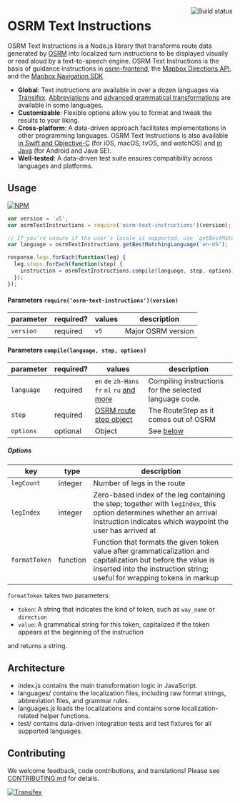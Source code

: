 [<img src="https://travis-ci.org/Project-OSRM/osrm-text-instructions.svg?branch=master" align="right" alt="Build status">](https://travis-ci.org/Project-OSRM/osrm-text-instructions)

# OSRM Text Instructions

OSRM Text Instructions is a Node.js library that transforms route data generated by [OSRM](http://www.project-osrm.org/) into localized turn instructions to be displayed visually or read aloud by a text-to-speech engine. OSRM Text Instructions is the basis of guidance instructions in [osrm-frontend](https://github.com/Project-OSRM/osrm-frontend/), the [Mapbox Directions API](https://www.mapbox.com/api-documentation/#directions), and the [Mapbox Navigation SDK](https://www.mapbox.com/navigation-sdk/).

* **Global**: Text instructions are available in over a dozen languages via [Transifex](https://www.transifex.com/project-osrm/osrm-text-instructions/). [Abbreviations](languages/abbreviations/README.md) and [advanced grammatical transformations](languages/grammar/README.md) are available in some languages.
* **Customizable**: Flexible options allow you to format and tweak the results to your liking.
* **Cross-platform**: A data-driven approach facilitates implementations in other programming languages. OSRM Text Instructions is also available [in Swift and Objective-C](https://github.com/Project-OSRM/osrm-text-instructions.swift/) (for iOS, macOS, tvOS, and watchOS) and [in Java](https://github.com/Project-OSRM/osrm-text-instructions.java/) (for Android and Java SE).
* **Well-tested**: A data-driven test suite ensures compatibility across languages and platforms.

## Usage

[![NPM](https://nodei.co/npm/osrm-text-instructions.png)](https://npmjs.org/package/osrm-text-instructions/)

```js
var version = 'v5';
var osrmTextInstructions = require('osrm-text-instructions')(version);

// If you’re unsure if the user’s locale is supported, use `getBestMatchingLanguage` method to find an appropriate language.
var language = osrmTextInstructions.getBestMatchingLanguage('en-US');

response.legs.forEach(function(leg) {
  leg.steps.forEach(function(step) {
    instruction = osrmTextInstructions.compile(language, step, options)
  });
});
```

#### Parameters `require('osrm-text-instructions')(version)`

parameter | required? | values | description
---|----|----|---
`version` | required | `v5` | Major OSRM version

#### Parameters `compile(language, step, options)`

parameter | required? | values | description
---|----|----|---
`language` | required | `en` `de` `zh-Hans` `fr` `nl` `ru` [and more](https://github.com/Project-OSRM/osrm-text-instructions/tree/master/languages/translations/) | Compiling instructions for the selected language code.
`step` | required | [OSRM route step object](https://github.com/Project-OSRM/osrm-backend/blob/master/docs/http.md#routestep-object) | The RouteStep as it comes out of OSRM
`options` | optional | Object | See [below](#options)

##### Options

key | type | description
----|----|----
`legCount` | integer | Number of legs in the route
`legIndex` | integer | Zero-based index of the leg containing the step; together with `legIndex`, this option determines whether an arrival instruction indicates which waypoint the user has arrived at
`formatToken` | function | Function that formats the given token value after grammaticalization and capitalization but before the value is inserted into the instruction string; useful for wrapping tokens in markup

`formatToken` takes two parameters:

* `token`: A string that indicates the kind of token, such as `way_name` or `direction`
* `value`: A grammatical string for this token, capitalized if the token appears at the beginning of the instruction

and returns a string.

## Architecture

* index.js contains the main transformation logic in JavaScript.
* languages/ contains the localization files, including raw format strings, abbreviation files, and grammar rules.
* languages.js loads the localizations and contains some localization-related helper functions.
* test/ contains data-driven integration tests and test fixtures for all supported languages.

## Contributing

We welcome feedback, code contributions, and translations! Please see [CONTRIBUTING.md](CONTRIBUTING.md) for details.

[![Transifex](https://www.transifex.com/projects/p/osrm-text-instructions/resource/enjson/chart/image_png)](https://www.transifex.com/project-osrm/osrm-text-instructions/)
